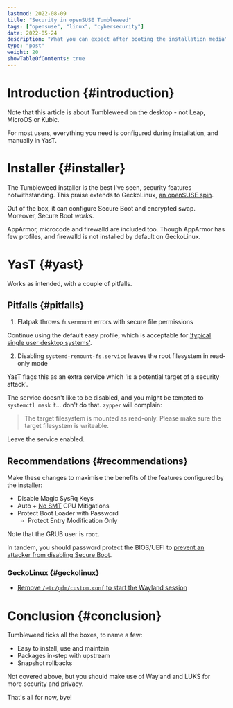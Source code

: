 ```yaml
---
lastmod: 2022-08-09
title: "Security in openSUSE Tumbleweed"
tags: ["opensuse", "linux", "cybersecurity"]
date: 2022-05-24
description: "What you can expect after booting the installation media"
type: "post"
weight: 20
showTableOfContents: true
---
```


[This page is licensed under a Creative Commons Attribution-NoDerivatives 4.0 International License.]: # 

# Introduction {#introduction}

Note that this article is about Tumbleweed on the desktop - not Leap, MicroOS or Kubic.

For most users, everything you need is configured during installation, and manually in YasT.

# Installer {#installer}

The Tumbleweed installer is the best I've seen, security features notwithstanding. This praise extends to GeckoLinux, [an openSUSE spin](https://geckolinux.github.io/#how-different).

Out of the box, it can configure Secure Boot and encrypted swap. Moreover, Secure Boot *works*.

AppArmor, microcode and firewalld are included too. Though AppArmor has few profiles, and firewalld is not installed by default on GeckoLinux.

# YasT {#yast}

Works as intended, with a couple of pitfalls.

## Pitfalls {#pitfalls}

1. Flatpak throws `fusermount` errors with secure file permissions

Continue using the default easy profile, which is acceptable for ['typical single user desktop systems'](https://en.opensuse.org/openSUSE:Security_Documentation#Available_Profiles).

2. Disabling `systemd-remount-fs.service` leaves the root filesystem in read-only mode

YasT flags this as an extra service which 'is a potential target of a security attack'.

The service doesn't like to be disabled, and you might be tempted to `systemctl mask` it... don't do that. `zypper` will complain:

> The target filesystem is mounted as read-only. Please make sure the target filesystem is writeable.

Leave the service enabled.

## Recommendations {#recommendations}

Make these changes to maximise the benefits of the features configured by the installer:

* Disable Magic SysRq Keys
* Auto + [No SMT](https://www.privacyguides.org/linux-desktop/hardening/#simultaneous-multithreading-smt) CPU Mitigations
* Protect Boot Loader with Password
	* Protect Entry Modification Only

Note that the GRUB user is `root`.

In tandem, you should password protect the BIOS/UEFI to [prevent an attacker from disabling Secure Boot](https://www.privacyguides.org/linux-desktop/hardening/#secure-boot).

### GeckoLinux {#geckolinux}

* [Remove `/etc/gdm/custom.conf` to start the Wayland session](https://github.com/geckolinux/geckolinux-project/issues/191#issuecomment-772202462)

# Conclusion {#conclusion}

Tumbleweed ticks all the boxes, to name a few:

* Easy to install, use and maintain
* Packages in-step with upstream
* Snapshot rollbacks

Not covered above, but you should make use of Wayland and LUKS for more security and privacy.

That's all for now, bye!
